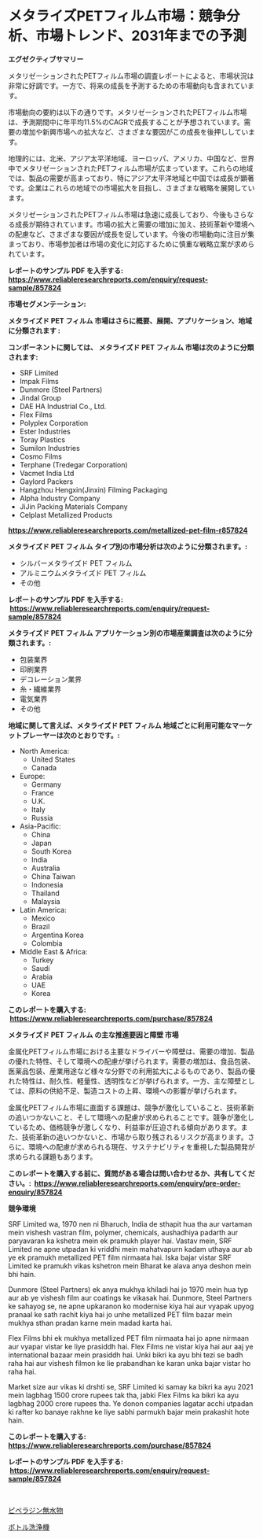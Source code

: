 <p><h1>メタライズPETフィルム市場：競争分析、市場トレンド、2031年までの予測</h1></p><p><strong>エグゼクティブサマリー</strong></p>
<p><p>メタリゼーションされたPETフィルム市場の調査レポートによると、市場状況は非常に好調です。一方で、将来の成長を予測するための市場動向も含まれています。</p><p>市場動向の要約は以下の通りです。メタリゼーションされたPETフィルム市場は、予測期間中に年平均11.5%のCAGRで成長することが予想されています。需要の増加や新興市場への拡大など、さまざまな要因がこの成長を後押ししています。</p><p>地理的には、北米、アジア太平洋地域、ヨーロッパ、アメリカ、中国など、世界中でメタリゼーションされたPETフィルム市場が広まっています。これらの地域では、製品の需要が高まっており、特にアジア太平洋地域と中国では成長が顕著です。企業はこれらの地域での市場拡大を目指し、さまざまな戦略を展開しています。</p><p>メタリゼーションされたPETフィルム市場は急速に成長しており、今後もさらなる成長が期待されています。市場の拡大と需要の増加に加え、技術革新や環境への配慮など、さまざまな要因が成長を促しています。今後の市場動向に注目が集まっており、市場参加者は市場の変化に対応するために慎重な戦略立案が求められています。</p></p>
<p><strong>レポートのサンプル PDF を入手する: <a href="https://www.reliableresearchreports.com/enquiry/request-sample/857824">https://www.reliableresearchreports.com/enquiry/request-sample/857824</a></strong></p>
<p><strong>市場セグメンテーション:</strong></p>
<p><strong> メタライズド PET フィルム 市場はさらに概要、展開、アプリケーション、地域に分類されます :</strong></p>
<p><strong>コンポーネントに関しては、 メタライズド PET フィルム 市場は次のように分類されます: &nbsp;</strong></p>
<p><ul><li>SRF Limited</li><li>Impak Films</li><li>Dunmore (Steel Partners)</li><li>Jindal Group</li><li>DAE HA Industrial Co., Ltd.</li><li>Flex Films</li><li>Polyplex Corporation</li><li>Ester Industries</li><li>Toray Plastics</li><li>Sumilon Industries</li><li>Cosmo Films</li><li>Terphane (Tredegar Corporation)</li><li>Vacmet India Ltd</li><li>Gaylord Packers</li><li>Hangzhou Hengxin(Jinxin) Filming Packaging</li><li>Alpha Industry Company</li><li>JiJin Packing Materials Company</li><li>Celplast Metallized Products</li></ul></p>
<p><strong><a href="https://www.reliableresearchreports.com/metallized-pet-film-r857824">https://www.reliableresearchreports.com/metallized-pet-film-r857824</a></strong></p>
<p><strong> メタライズド PET フィルム タイプ別の市場分析は次のように分類されます。:</strong></p>
<p><ul><li>シルバーメタライズド PET フィルム</li><li>アルミニウムメタライズド PET フィルム</li><li>その他</li></ul></p>
<p><strong>レポートのサンプル PDF を入手する: &nbsp;<a href="https://www.reliableresearchreports.com/enquiry/request-sample/857824">https://www.reliableresearchreports.com/enquiry/request-sample/857824</a></strong></p>
<p><strong> メタライズド PET フィルム アプリケーション別の市場産業調査は次のように分類されます。:</strong></p>
<p><ul><li>包装業界</li><li>印刷業界</li><li>デコレーション業界</li><li>糸・繊維業界</li><li>電気業界</li><li>その他</li></ul></p>
<p><strong>地域に関して言えば、メタライズド PET フィルム 地域ごとに利用可能なマーケットプレーヤーは次のとおりです。:</strong></p>
<p><ul>
    <li>
        North America:
        <ul>
            <li>United States</li>
            <li>Canada</li>
        </ul>
    </li>
    <li>
        Europe:
        <ul>
            <li>Germany</li>
            <li>France</li>
            <li>U.K.</li>
            <li>Italy</li>
            <li>Russia</li>
        </ul>
    </li>
    <li>
        Asia-Pacific:
        <ul>
            <li>China</li>
            <li>Japan</li>
            <li>South Korea</li>
            <li>India</li>
            <li>Australia</li>
            <li>China Taiwan</li>
            <li>Indonesia</li>
            <li>Thailand</li>
            <li>Malaysia</li>
        </ul>
    </li>
    <li>
        Latin America:
        <ul>
            <li>Mexico</li>
            <li>Brazil</li>
            <li>Argentina Korea</li>
            <li>Colombia</li>
        </ul>
    </li>
    <li>
        Middle East & Africa:
        <ul>
            <li>Turkey</li>
            <li>Saudi</li>
            <li>Arabia</li>
            <li>UAE</li>
            <li>Korea</li>
        </ul>
    </li>
    </ul></p>
<p><strong>このレポートを購入する: &nbsp;<a href="https://www.reliableresearchreports.com/purchase/857824">https://www.reliableresearchreports.com/purchase/857824</a></strong></p>
<p><strong>メタライズド PET フィルム の主な推進要因と障壁 市場</strong></p>
<p><p>金属化PETフィルム市場における主要なドライバーや障壁は、需要の増加、製品の優れた特性、そして環境への配慮が挙げられます。需要の増加は、食品包装、医薬品包装、産業用途など様々な分野での利用拡大によるものであり、製品の優れた特性は、耐久性、軽量性、透明性などが挙げられます。一方、主な障壁としては、原料の供給不足、製造コストの上昇、環境への影響が挙げられます。</p><p>金属化PETフィルム市場に直面する課題は、競争が激化していること、技術革新の追いつかないこと、そして環境への配慮が求められることです。競争が激化しているため、価格競争が激しくなり、利益率が圧迫される傾向があります。また、技術革新の追いつかないと、市場から取り残されるリスクが高まります。さらに、環境への配慮が求められる現在、サステナビリティを重視した製品開発が求められる課題もあります。</p></p>
<p><strong>このレポートを購入する前に、質問がある場合は問い合わせるか、共有してください。:&nbsp; <a href="https://www.reliableresearchreports.com/enquiry/pre-order-enquiry/857824">https://www.reliableresearchreports.com/enquiry/pre-order-enquiry/857824</a></strong></p>
<p><strong>競争環境</strong></p>
<p><p>SRF Limited wa, 1970 nen ni Bharuch, India de sthapit hua tha aur vartaman mein vishesh vastran film, polymer, chemicals, aushadhiya padarth aur paryavaran ka kshetra mein ek pramukh player hai. Vastav mein, SRF Limited ne apne utpadan ki vriddhi mein mahatvapurn kadam uthaya aur ab ye ek pramukh metallized PET film nirmaata hai. Iska bajar vistar SRF Limited ke pramukh vikas kshetron mein Bharat ke alava anya deshon mein bhi hain.</p><p>Dunmore (Steel Partners) ek anya mukhya khiladi hai jo 1970 mein hua typ aur ab ye vishesh film aur coatings ke vikasak hai. Dunmore, Steel Partners ke sahayog se, ne apne upkaranon ko modernise kiya hai aur vyapak upyog pranaal ke sath rachit kiya hai jo unhe metallized PET film bazar mein mukhya sthan pradan karne mein madad karta hai.</p><p>Flex Films bhi ek mukhya metallized PET film nirmaata hai jo apne nirmaan aur vyapar vistar ke liye prasiddh hai. Flex Films ne vistar kiya hai aur aaj ye international bazaar mein prasiddh hai. Unki bikri ka ayu bhi tezi se badh raha hai aur vishesh filmon ke lie prabandhan ke karan unka bajar vistar ho raha hai.</p><p>Market size aur vikas ki drshti se, SRF Limited ki samay ka bikri ka ayu 2021 mein lagbhag 1500 crore rupees tak tha, jabki Flex Films ka bikri ka ayu lagbhag 2000 crore rupees tha. Ye donon companies lagatar acchi utpadan ki rafter ko banaye rakhne ke liye sabhi parmukh bajar mein prakashit hote hain.</p></p>
<p><strong>このレポートを購入する: &nbsp; <a href="https://www.reliableresearchreports.com/purchase/857824">https://www.reliableresearchreports.com/purchase/857824</a></strong></p>
<p><strong>レポートのサンプル PDF を入手する: &nbsp;<a href="https://www.reliableresearchreports.com/enquiry/request-sample/857824">https://www.reliableresearchreports.com/enquiry/request-sample/857824</a></strong><strong></strong></p>
<p>&nbsp;</p>
<p><p><a href="https://github.com/KaydenJohns1964/Market-Research-Report-List-1/blob/main/398707319337.md">ピペラジン無水物</a></p><p><a href="https://github.com/marbadji/Market-Research-Report-List-1/blob/main/413889419336.md">ボトル洗浄機</a></p></p>